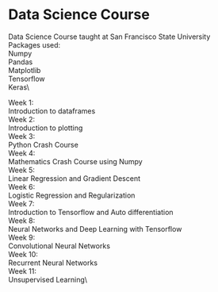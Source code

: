 # Data Science Course
Data Science Course taught at San Francisco State University\
Packages used:\
  Numpy\
  Pandas\
  Matplotlib\
  Tensorflow\
  Keras\
 
Week 1:\
    Introduction to dataframes\
Week 2:\
    Introduction to plotting\
Week 3:\
  Python Crash Course\
Week 4:\
  Mathematics Crash Course using Numpy\
Week 5:\
  Linear Regression and Gradient Descent\
Week 6:\
  Logistic Regression and Regularization\
Week 7:\
  Introduction to Tensorflow and Auto differentiation\
Week 8:\
  Neural Networks and Deep Learning with Tensorflow\
Week 9:\
  Convolutional Neural Networks\
Week 10:\
  Recurrent Neural Networks\
Week 11:\
  Unsupervised Learning\
  
